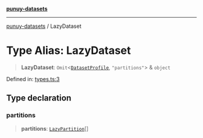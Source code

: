 [**punuy-datasets**](../README.md)

***

[punuy-datasets](../README.md) / LazyDataset

# Type Alias: LazyDataset

> **LazyDataset**: `Omit`\<[`DatasetProfile`](../interfaces/DatasetProfile.md), `"partitions"`\> & `object`

Defined in: [types.ts:3](https://github.com/andrefs/punuy-datasets/blob/e2878b34860b0a74e0741e9a0329cfcec849fb6e/src/lib/types.ts#L3)

## Type declaration

### partitions

> **partitions**: [`LazyPartition`](LazyPartition.md)[]
